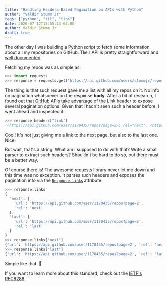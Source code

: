 ```yaml
---
title: "Handling Headers-Based Pagination on APIs with Python"
author: "Valdir Stumm Jr"
tags: ["python", "til", "tips"]
date: 2020-07-12T15:55:13-03:00
author: Valdir Stumm Jr
draft: true
---
```


The other day I was building a Python script to fetch some information about all my repositories on GitHub.
Their API is pretty straightforward and [well documented](https://developer.github.com/v3/).

Fetching my repos was as simple as:

```python
>>> import requests
>>> response = requests.get("https://api.github.com/users/stummjr/repos")
```

The thing is that such request gave me a list with all my repos on it. No info on pagination whatsoever on the response **body**. After a bit of research, I found out that [GitHub APIs take advantage of the Link header](https://developer.github.com/v3/#link-header) to expose several pagination options. Given that I hadn't seen such a header before, I went ahead and inspected it:

```python
>>> response.headers["link"]
'<https://api.github.com/user/1170435/repos?page=2>; rel="next", <https://api.github.com/user/1170435/repos?page=2>; rel="last"'
```

Cool! It's not just giving me a link to the next page, but also to the last one. Nice!

But wait, that's a string! What am I supposed to do with that? Write a small parser to extract such headers? Shouldn't be hard to do so, but there must be a better way.

Of course there is! The awesome requests library never let me down and this time was no exception. It parses such headers and exposes the pagination info via the [`Response.links`](https://2.python-requests.org/en/master/user/advanced/#link-headers) attribute:

```python
>>> response.links
{
  'next': {
    'url': 'https://api.github.com/user/1170435/repos?page=2',
    'rel': 'next'
  },
  'last': {
    'url': 'https://api.github.com/user/1170435/repos?page=2',
    'rel': 'last'
  }
}
>>> response.links["next"]
{'url': 'https://api.github.com/user/1170435/repos?page=2', 'rel': 'next'}
>>> response.links["last"]
{'url': 'https://api.github.com/user/1170435/repos?page=2', 'rel': 'last'}
```

Simple like that. 🙂

If you want to learn more about this standard, check out the [IETF's RFC8288](https://tools.ietf.org/html/rfc8288).